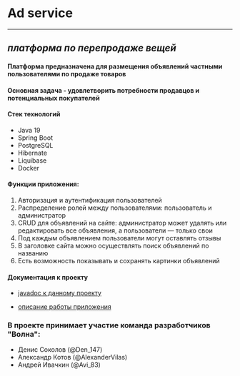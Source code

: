 # Ad service

---

## _платформа по перепродаже вещей_
#### Платформа предназначена для размещения объявлений частными пользователями по продаже товаров

#### Основная задача - удовлетворить потребности продавцов и потенциальных покупателей

#### Стек технологий

* Java 19
* Spring Boot
* PostgreSQL
* Hibernate
* Liquibase
* Docker


#### Функции приложения:

1. Авторизация и аутентификация пользователей
2. Распределение ролей между пользователями: пользователь и администратор
3. CRUD для объявлений на сайте: администратор может удалять или редактировать все объявления, а пользователи — только свои
4. Под каждым объявлением пользователи могут оставлять отзывы
5. В заголовке сайта можно осуществлять поиск объявлений по названию
6. Есть возможность показывать и сохранять картинки объявлений

#### Документация к проекту

* [javadoc к данному проекту](https://aivachkin.github.io/ad_service/)

* [описание работы приложения](https://github.com/AIvachkin/ad_service/wiki)

### В проекте принимает участие команда разработчиков "Волна":

* Денис Соколов (@Den_147)
* Александр Котов (@AlexanderVilas)
* Андрей Ивачкин (@Avi_83)
